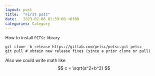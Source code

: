 ```yaml
---
layout:	post
title:	"First post"
date:	2023-02-06 01:39:00 +0300
categories:	Category
---
```


How to install `PETSc` library

```
git clone -b release https://gitlab.com/petsc/petsc.git petsc
git pull # obtain new release fixes (since a prior clone or pull)
```

Also we could write math like $$ c = \sqrt{a^2+b^2} $$

